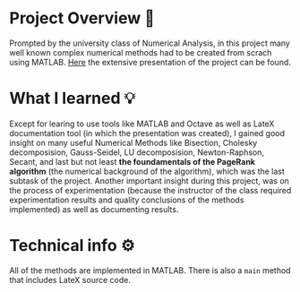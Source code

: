 
# Project Overview 🔎
Prompted by the university class of Numerical Analysis, in this project many well known complex numerical methods had to be created from scrach using MATLAB.
[Here](https://github.com/theosavv/Numerical-Analysis/blob/main/Numerical-Analysis/First_Mandatory_Assignment_Numerical_Analysis.pdf)  the extensive presentation of the project can be found.
# What I learned 💡
Except for learing to use tools like MATLAB and Octave as well as LateX documentation tool (in which the presentation was created), I gained good insight on many useful Numerical Methods like Bisection, Cholesky decomposision, Gauss-Seidel, LU decomposision, Newton-Raphson, Secant, and last but not least **the foundamentals of the PageRank algorithm** (the numerical background of the algorithm), which was the last subtask of the project.
Another important insight during this project, was on the process of experimentation (because the instructor of the class required experimentation results and quality conclusions of the methods implemented) as well as documenting results.
# Technical info ⚙️
All of the methods are implemented in MATLAB. There is also a `main` method that includes LateX source code.

